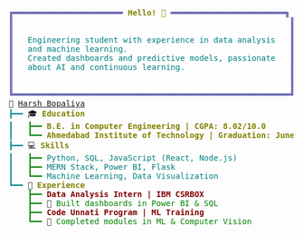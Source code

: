 
<pre style="font-family:Menlo,'DejaVu Sans Mono',consolas,'Courier New',monospace">
<span style="color: #000080; text-decoration-color: #000080">╔═══════════════════════ </span><span style="color: #808000; text-decoration-color: #808000; font-weight: bold">Hello! 👋</span><span style="color: #000080; text-decoration-color: #000080"> ════════════════════════╗</span>     
<span style="color: #000080; text-decoration-color: #000080">║</span>                                                          <span style="color: #000080; text-decoration-color: #000080">║</span>     
<span style="color: #000080; text-decoration-color: #000080">║</span>                                                          <span style="color: #000080; text-decoration-color: #000080">║</span>     
<span style="color: #000080; text-decoration-color: #000080">║</span>   <span style="color: #008080; text-decoration-color: #008080">Engineering student with experience in data analysis</span>   <span style="color: #000080; text-decoration-color: #000080">║</span>     
<span style="color: #000080; text-decoration-color: #000080">║</span>   <span style="color: #008080; text-decoration-color: #008080">and machine learning.</span>                                  <span style="color: #000080; text-decoration-color: #000080">║</span>     
<span style="color: #000080; text-decoration-color: #000080">║</span>   <span style="color: #008080; text-decoration-color: #008080">Created dashboards and predictive models, passionate</span>   <span style="color: #000080; text-decoration-color: #000080">║</span>     
<span style="color: #000080; text-decoration-color: #000080">║</span>   <span style="color: #008080; text-decoration-color: #008080">about AI and continuous learning.</span>                      <span style="color: #000080; text-decoration-color: #000080">║</span>     
<span style="color: #000080; text-decoration-color: #000080">║</span>                                                          <span style="color: #000080; text-decoration-color: #000080">║</span>     
<span style="color: #000080; text-decoration-color: #000080">║</span>                                                          <span style="color: #000080; text-decoration-color: #000080">║</span>     
<span style="color: #000080; text-decoration-color: #000080">╚══════════════════════════════════════════════════════════╝</span>     
👋 <a href="https://www.linkedin.com/in/harshbopaliya2003/">Harsh Bopaliya</a>                                                
<span style="color: #008080; text-decoration-color: #008080">┣━━ </span>🎓 <span style="color: #808000; text-decoration-color: #808000; font-weight: bold">Education</span>                                                 
<span style="color: #008080; text-decoration-color: #008080">┃   </span><span style="color: #008000; text-decoration-color: #008000">┣━━ </span><span style="color: #808000; text-decoration-color: #808000; font-weight: bold">B.E. in Computer Engineering | CGPA: 8.02/10.0</span>           
<span style="color: #008080; text-decoration-color: #008080">┃   </span><span style="color: #008000; text-decoration-color: #008000">┗━━ </span><span style="color: #808000; text-decoration-color: #808000; font-weight: bold">Ahmedabad Institute of Technology | Graduation: June 2025</span>
<span style="color: #008080; text-decoration-color: #008080">┣━━ </span>💻 <span style="color: #808000; text-decoration-color: #808000; font-weight: bold">Skills</span>                                                    
<span style="color: #008080; text-decoration-color: #008080">┃   </span><span style="color: #008000; text-decoration-color: #008000">┣━━ </span><span style="color: #008080; text-decoration-color: #008080">Python, SQL, JavaScript (React, Node.js)</span>                 
<span style="color: #008080; text-decoration-color: #008080">┃   </span><span style="color: #008000; text-decoration-color: #008000">┣━━ </span><span style="color: #008080; text-decoration-color: #008080">MERN Stack, Power BI, Flask</span>                              
<span style="color: #008080; text-decoration-color: #008080">┃   </span><span style="color: #008000; text-decoration-color: #008000">┗━━ </span><span style="color: #008080; text-decoration-color: #008080">Machine Learning, Data Visualization</span>                     
<span style="color: #008080; text-decoration-color: #008080">┗━━ </span>💼 <span style="color: #808000; text-decoration-color: #808000; font-weight: bold">Experience</span>                                                
<span style="color: #008080; text-decoration-color: #008080">    </span><span style="color: #008000; text-decoration-color: #008000">┣━━ </span><span style="color: #800000; text-decoration-color: #800000; font-weight: bold">Data Analysis Intern | IBM CSRBOX</span>                        
<span style="color: #008080; text-decoration-color: #008080">    </span><span style="color: #008000; text-decoration-color: #008000">┣━━ </span>🔹 <span style="color: #008000; text-decoration-color: #008000">Built dashboards in Power BI &amp; SQL</span>                    
<span style="color: #008080; text-decoration-color: #008080">    </span><span style="color: #008000; text-decoration-color: #008000">┣━━ </span><span style="color: #800000; text-decoration-color: #800000; font-weight: bold">Code Unnati Program | ML Training</span>                        
<span style="color: #008080; text-decoration-color: #008080">    </span><span style="color: #008000; text-decoration-color: #008000">┗━━ </span>🔹 <span style="color: #008000; text-decoration-color: #008000">Completed modules in ML &amp; Computer Vision</span>             

</pre>
